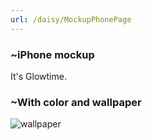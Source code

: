 ```yaml
---
url: /daisy/MockupPhonePage
---
```






### ~iPhone mockup
<div class="mockup-phone">
  <div class="mockup-phone-camera"></div>
  <div class="mockup-phone-display text-white grid place-content-center">It's Glowtime.</div>
</div>




### ~With color and wallpaper
<div class="mockup-phone border-primary">
  <div class="mockup-phone-camera"></div>
  <div class="mockup-phone-display">
    <img alt="wallpaper" src="https://img.daisyui.com/images/stock/453966.webp"/>
  </div>
</div>


